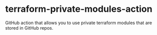 # terraform-private-modules-action
GitHub action that allows you to use private terraform modules that are stored in GitHub repos.
